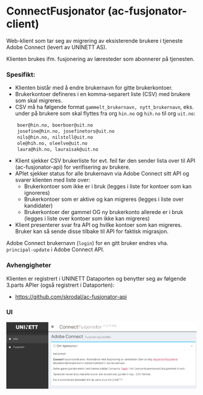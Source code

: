 # ConnectFusjonator (ac-fusjonator-client)

Web-klient som tar seg av migrering av eksisterende brukere i tjeneste Adobe Connect (levert av UNINETT AS). 

Klienten brukes ifm. fusjonering av læresteder som abonnerer på tjenesten. 


### Spesifikt:

- Klienten bistår med å endre brukernavn for gitte brukerkontoer.
- Brukerkontoer defineres i en komma-separert liste (CSV) med brukere som skal migreres. 
- CSV må ha følgende format `gammelt_brukernavn, nytt_brukernavn`, eks. under på brukere som skal flyttes fra org `hin.no` og `hih.no` til org `uit.no`:

```
    boer@hin.no, boerboer@uit.no
    josefine@hin.no, josefinetors@uit.no
    nils@hin.no, nilstoll@uit.no
    ole@hih.no, oleelve@uit.no
    laura@hih.no, lauraisak@uit.no
```

- Klient sjekker CSV brukerliste for evt. feil før den sender lista over til API (ac-fusjonator-api) for verifisering av brukere. 
- APIet sjekker status for alle brukernavn via Adobe Connect sitt API og svarer klienten med liste over:
   - Brukerkontoer som ikke er i bruk (legges i liste for kontoer som kan ignoreres)
   - Brukerkontoer som er aktive og kan migreres (legges i liste over kandidater)
   - Brukerkontoer der gammel OG ny brukerkonto allerede er i bruk (legges i liste over kontoer som ikke kan migreres) 
- Klient presenterer svar fra API og hvilke kontoer som kan migreres. Bruker kan så sende disse tilbake til API for faktisk migrasjon.

Adobe Connect brukernavn (`login`) for en gitt bruker endres vha. `principal-update` i Adobe Connect API.

### Avhengigheter

Klienten er registrert i UNINETT Dataporten og benytter seg av følgende 3.parts APIer (også registrert i Dataporten):

- https://github.com/skrodal/ac-fusjonator-api


### UI

![Preview](/app/img/ConnectFusjonator.png)